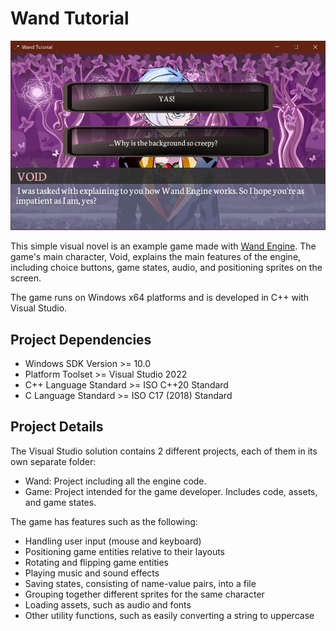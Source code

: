 # Wand Tutorial

<img src="game.jpg"/>

This simple visual novel is an example game made with [Wand Engine](https://github.com/mariaviolaki/wand). The game's main character, Void, explains the main features of the engine, including choice buttons, game states, audio, and positioning sprites on the screen.

The game runs on Windows x64 platforms and is developed in C++ with Visual Studio.

## Project Dependencies

* Windows SDK Version >= 10.0
* Platform Toolset >= Visual Studio 2022
* C++ Language Standard >= ISO C++20 Standard
* C Language Standard >= ISO C17 (2018) Standard

## Project Details

The Visual Studio solution contains 2 different projects, each of them in its own separate folder:
* Wand: Project including all the engine code.
* Game: Project intended for the game developer. Includes code, assets, and game states.

The game has features such as the following:
* Handling user input (mouse and keyboard)
* Positioning game entities relative to their layouts
* Rotating and flipping game entities
* Playing music and sound effects
* Saving states, consisting of name-value pairs, into a file
* Grouping together different sprites for the same character
* Loading assets, such as audio and fonts
* Other utility functions, such as easily converting a string to uppercase